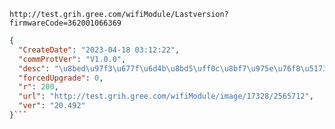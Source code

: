 `http://test.grih.gree.com/wifiModule/Lastversion?firmwareCode=362001066369`

```json
{
  "CreateDate": "2023-04-18 03:12:22",
  "commProtVer": "V1.0.0",
  "desc": "\u8bed\u97f3\u677f\u6d4b\u8bd5\uff0c\u8bf7\u975e\u76f8\u5173\u4eba\u5458\u4e0d\u8981\u66f4\u65b0!\u8c22\u8c22\uff01\r\n",
  "forcedUpgrade": 0,
  "r": 200,
  "url": "http://test.grih.gree.com/wifiModule/image/17328/2565712",
  "ver": "20.492"
}```